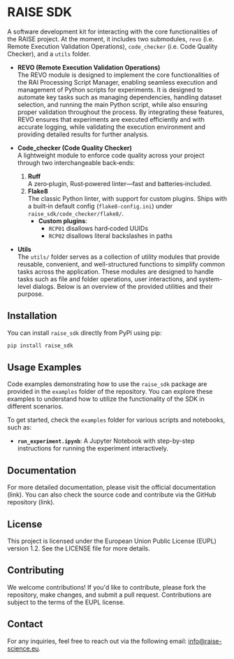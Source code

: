 # RAISE SDK
A software development kit for interacting with the core functionalities of the RAISE project.
At the moment, it includes two submodules, `revo` (i.e. Remote Execution Validation Operations), `code_checker` (i.e. Code Quality Checker), and a `utils` folder.

- <b> REVO (Remote Execution Validation Operations) </b> <br>
  The REVO module is designed to implement the core functionalities of the RAI Processing Script Manager, enabling seamless execution and management of Python scripts for experiments. It is designed to automate key tasks such as managing dependencies, handling dataset selection, and running the main Python script, while also ensuring proper validation throughout the process. By integrating these features, REVO ensures that experiments are executed efficiently and with accurate logging, while validating the execution environment and providing detailed results for further analysis.

- <b> Code_checker (Code Quality Checker) </b> <br>
  A lightweight module to enforce code quality across your project through two interchangeable back‑ends:
  1. **Ruff**  
     A zero‑plugin, Rust‑powered linter—fast and batteries‑included.
  2. **Flake8**  
     The classic Python linter, with support for custom plugins. Ships with a built‑in default config (`flake8-config.ini`) under `raise_sdk/code_checker/flake8/`.
     - **Custom plugins**:
          - `RCP01` disallows hard‑coded UUIDs
          - `RCP02` disallows literal backslashes in paths
  <!---
  3. **Pre-commit**  
     Wraps your project's own `.pre-commit-config.yaml`, or falls back to the shipped one under `raise_sdk/code_checker/precommit/`.
     - **Git requirement**: must be run inside a Git repo with `pre-commit` installed in the environment
  -->

- <b> Utils </b> <br>
  The `utils/` folder serves as a collection of utility modules that provide reusable, convenient, and well-structured functions to simplify common tasks across the application. These modules are designed to handle tasks such as file and folder operations, user interactions, and system-level dialogs. Below is an overview of the provided utilities and their purpose.



## Installation
You can install `raise_sdk` directly from PyPI using pip:

```bash
pip install raise_sdk
```

## Usage Examples
Code examples demonstrating how to use the `raise_sdk` package are provided in the `examples` folder of the repository. You can explore these examples to understand how to utilize the functionality of the SDK in different scenarios.

To get started, check the `examples` folder for various scripts and notebooks, such as:
- **`run_experiment.ipynb`**: A Jupyter Notebook with step-by-step instructions for running the experiment interactively.

## Documentation
For more detailed documentation, please visit the official documentation (link). You can also check the source code and contribute via the GitHub repository (link).

## License
This project is licensed under the European Union Public License (EUPL) version 1.2. See the LICENSE file for more details.

##  Contributing
We welcome contributions! If you'd like to contribute, please fork the repository, make changes, and submit a pull request. Contributions are subject to the terms of the EUPL license.

## Contact
For any inquiries, feel free to reach out via the following email: info@raise-science.eu.